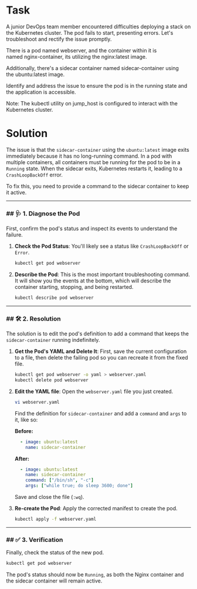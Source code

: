 # Task

A junior DevOps team member encountered difficulties deploying a stack on the Kubernetes cluster. The pod fails to start, presenting errors. Let's troubleshoot and rectify the issue promptly.



There is a pod named webserver, and the container within it is named nginx-container, its utilizing the nginx:latest image.



Additionally, there's a sidecar container named sidecar-container using the ubuntu:latest image.

Identify and address the issue to ensure the pod is in the running state and the application is accessible.

Note: The kubectl utility on jump_host is configured to interact with the Kubernetes cluster.

# Solution

The issue is that the `sidecar-container` using the `ubuntu:latest` image exits immediately because it has no long-running command. In a pod with multiple containers, all containers must be running for the pod to be in a `Running` state. When the sidecar exits, Kubernetes restarts it, leading to a `CrashLoopBackOff` error.

To fix this, you need to provide a command to the sidecar container to keep it active.

-----

### \#\# 🩺 1. Diagnose the Pod

First, confirm the pod's status and inspect its events to understand the failure.

1.  **Check the Pod Status**:
    You'll likely see a status like `CrashLoopBackOff` or `Error`.
    ```bash
    kubectl get pod webserver
    ```
2.  **Describe the Pod**:
    This is the most important troubleshooting command. It will show you the events at the bottom, which will describe the container starting, stopping, and being restarted.
    ```bash
    kubectl describe pod webserver
    ```

-----

### \#\# 🛠️ 2. Resolution

The solution is to edit the pod's definition to add a command that keeps the `sidecar-container` running indefinitely.

1.  **Get the Pod's YAML and Delete It**:
    First, save the current configuration to a file, then delete the failing pod so you can recreate it from the fixed file.

    ```bash
    kubectl get pod webserver -o yaml > webserver.yaml
    kubectl delete pod webserver
    ```

2.  **Edit the YAML file**:
    Open the `webserver.yaml` file you just created.

    ```bash
    vi webserver.yaml
    ```

    Find the definition for `sidecar-container` and add a `command` and `args` to it, like so:

    **Before:**

    ```yaml
      - image: ubuntu:latest
        name: sidecar-container
    ```

    **After:**

    ```yaml
      - image: ubuntu:latest
        name: sidecar-container
        command: ["/bin/sh", "-c"]
        args: ["while true; do sleep 3600; done"]
    ```

    Save and close the file (`:wq`).

3.  **Re-create the Pod**:
    Apply the corrected manifest to create the pod.

    ```bash
    kubectl apply -f webserver.yaml
    ```

-----

### \#\# ✅ 3. Verification

Finally, check the status of the new pod.

```bash
kubectl get pod webserver
```

The pod's status should now be `Running`, as both the Nginx container and the sidecar container will remain active.
